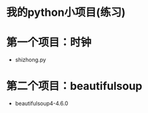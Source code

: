 我的python小项目(练习)
=========================
# 第一个项目：时钟
- shizhong.py <br>
# 第二个项目：beautifulsoup
- beautifulsoup4-4.6.0 <br>
